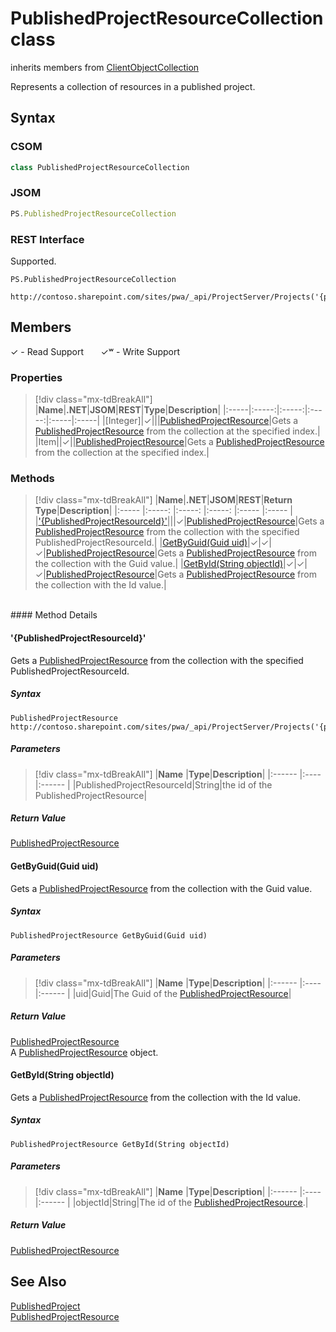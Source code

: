 [comment]: # (Name:PublishedProjectResourceCollection)
[comment]: # (Name:Microsoft.ProjectServer.PublishedProjectResourceCollection)
[comment]: # (Type:class)
[comment]: # (Status:Verified)

# <a name="name"></a>PublishedProjectResourceCollection class

inherits members from [ClientObjectCollection<PublishedProjectResource>](https://msdn.microsoft.com/EN-US/library/ee539303)<br/>

<a name="description"></a>Represents a collection of resources in a published project.

## <a name="syntax"></a>Syntax

### CSOM

```cs
class PublishedProjectResourceCollection 
```

### JSOM

```javascript
PS.PublishedProjectResourceCollection
```

### REST Interface

Supported.

```
PS.PublishedProjectResourceCollection

http://contoso.sharepoint.com/sites/pwa/_api/ProjectServer/Projects('{projectid}')/ProjectResources
```

## <a name="members"></a>Members


&#x2713; - Read Support &nbsp;&nbsp;&nbsp;&nbsp;&nbsp;&nbsp;&#x2713;&#x02B7; - Write Support

### <a name="properties"></a>Properties
> [!div class="mx-tdBreakAll"]
|**Name**|**.NET**|**JSOM**|**REST**|**Type**|**Description**|
|:-----|:-----:|:-----:|:-----:|:-----|:-----|
|<a name="[Integer]"></a>[Integer]|&#x2713;|||[PublishedProjectResource](PublishedProjectResource.md)|Gets a [PublishedProjectResource](PublishedProjectResource.md) from the collection at the specified index.|
|<a name="Item"></a>Item||&#x2713;||[PublishedProjectResource](PublishedProjectResource.md)|Gets a [PublishedProjectResource](PublishedProjectResource.md) from the collection at the specified index.|

### <a name="methods"></a>Methods
> [!div class="mx-tdBreakAll"]
|**Name**|**.NET**|**JSOM**|**REST**|**Return Type**|**Description**|
|:----- |:-----: |:-----: |:-----: |:----- |:----- |
|[&#39;{PublishedProjectResourceId}&#39;](#&#39;{PublishedProjectResourceId}&#39;)|||&#x2713;|[PublishedProjectResource](PublishedProjectResource.md)|Gets a [PublishedProjectResource](PublishedProjectResource.md) from the collection with the specified PublishedProjectResourceId.|
|[GetByGuid(Guid uid)](#GetByGuid_Guid_uid_)|&#x2713;|&#x2713;|&#x2713;|[PublishedProjectResource](PublishedProjectResource.md)|Gets a [PublishedProjectResource](PublishedProjectResource.md) from the collection with the Guid value.|
|[GetById(String objectId)](#GetById_String_objectId_)|&#x2713;|&#x2713;|&#x2713;|[PublishedProjectResource](PublishedProjectResource.md)|Gets a [PublishedProjectResource](PublishedProjectResource.md) from the collection with the Id value.|

<br/>
#### Method Details

#### <a name="&#39;{PublishedProjectResourceId}&#39;"></a>&#39;{PublishedProjectResourceId}&#39;
 
Gets a [PublishedProjectResource](PublishedProjectResource.md) from the collection with the specified PublishedProjectResourceId.

##### Syntax

```
PublishedProjectResource http://contoso.sharepoint.com/sites/pwa/_api/ProjectServer/Projects('{projectid}')/ProjectResources('{PublishedProjectResourceId}')
```

##### Parameters
> [!div class="mx-tdBreakAll"]
|**Name** |**Type**|**Description**|
|:------ |:----|:------ |
|PublishedProjectResourceId|String|the id of the PublishedProjectResource|

##### Return Value

[PublishedProjectResource](PublishedProjectResource.md)

#### <a name="GetByGuid_Guid_uid_"></a>GetByGuid(Guid uid)

Gets a [PublishedProjectResource](PublishedProjectResource.md) from the collection with the Guid value.

##### Syntax

```
PublishedProjectResource GetByGuid(Guid uid)
```

##### Parameters
> [!div class="mx-tdBreakAll"]
|**Name** |**Type**|**Description**|
|:------ |:----|:------ |
|uid|Guid|The Guid of the [PublishedProjectResource](PublishedProjectResource.md)|

##### Return Value

[PublishedProjectResource](PublishedProjectResource.md)<br />
A [PublishedProjectResource](PublishedProjectResource.md) object.

#### <a name="GetById_String_objectId_"></a>GetById(String objectId)

Gets a [PublishedProjectResource](PublishedProjectResource.md) from the collection with the Id value.

##### Syntax

```
PublishedProjectResource GetById(String objectId)
```

##### Parameters
> [!div class="mx-tdBreakAll"]
|**Name** |**Type**|**Description**|
|:------ |:----|:------ |
|objectId|String|The id of the [PublishedProjectResource](PublishedProjectResource.md).|

##### Return Value

[PublishedProjectResource](PublishedProjectResource.md)

## <a name="seeAlso"></a>See Also

[PublishedProject](PublishedProject.md)<br/>
[PublishedProjectResource](PublishedProjectResource.md)<br />
